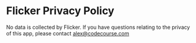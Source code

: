 # Flicker Privacy Policy

No data is collected by Flicker. If you have questions relating to the privacy of this app, please contact [alex@codecourse.com](mailto:alex@codecourse.com)
